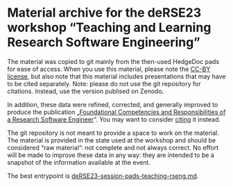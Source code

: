 # Material archive for the deRSE23 workshop “Teaching and Learning Research Software Engineering”

The material was copied to git mainly from the then-used HedgeDoc pads for ease of access.
When you use this material, please note the [CC-BY license](LICENSE), but also note that this material includes presentations that may have to be cited separately.
Note: please do not use the git repository for citations.
Instead, use the version publised on Zenodo.

In addition, these data were refined, corrected, and generally improved to produce the publication „[Foundational Competencies and Responsibilities of a Research Software Engineer](https://f1000research.com/articles/13-1429/v1)”.
You may want to consider [citing](https://doi.org/10.12688/f1000research.157778.1) it instead.

The git repository is not meant to provide a space to work on the material.
The material is provided in the state used at the workshop and should be considered “raw material”: not complete and not always correct.
No effort will be made to improve these data in any way: they are intended to be a snapshot of the information available at the event.

The best entrypoint is [deRSE23-session-pads-teaching-rseng.md](deRSE23-session-pads-teaching-rseng.md).

